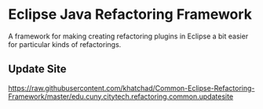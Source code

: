 # Eclipse Java Refactoring Framework

A framework for making creating refactoring plugins in Eclipse a bit easier for particular kinds of refactorings.

## Update Site
https://raw.githubusercontent.com/khatchad/Common-Eclipse-Refactoring-Framework/master/edu.cuny.citytech.refactoring.common.updatesite
